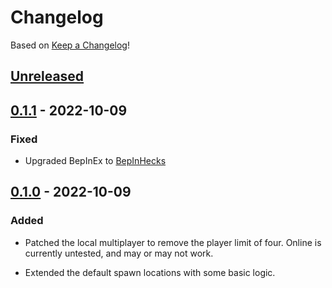 # Changelog

Based on [Keep a Changelog](https://keepachangelog.com/en/1.0.0/)!

## [Unreleased]

## [0.1.1] - 2022-10-09

### Fixed

-   Upgraded BepInEx to [BepInHecks](https://github.com/cobwebsh/BepInEx)

## [0.1.0] - 2022-10-09

### Added

-   Patched the local multiplayer to remove the player limit of four. Online is currently untested, and may or may not work.
-   Extended the default spawn locations with some basic logic.

    [Unreleased]: https://github.com/Senyksia/InfiniteFriends/compare/v0.1.0...HEAD

    [0.1.0]: https://github.com/Senyksia/InfiniteFriends/releases/tag/v0.1.0

[Unreleased]: https://github.com/Senyksia/InfiniteFriends/compare/0.1.1...HEAD

[0.1.1]: https://github.com/Senyksia/InfiniteFriends/compare/0.1.0...0.1.1
